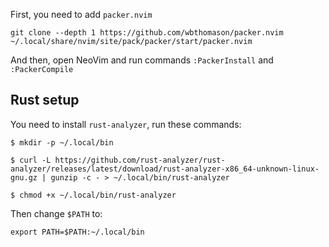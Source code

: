 First, you need to add `packer.nvim`

```
git clone --depth 1 https://github.com/wbthomason/packer.nvim ~/.local/share/nvim/site/pack/packer/start/packer.nvim
```

And then, open NeoVim and run commands `:PackerInstall` and `:PackerCompile`

## Rust setup

You need to install `rust-analyzer`, run these commands:

```
$ mkdir -p ~/.local/bin

$ curl -L https://github.com/rust-analyzer/rust-analyzer/releases/latest/download/rust-analyzer-x86_64-unknown-linux-gnu.gz | gunzip -c - > ~/.local/bin/rust-analyzer

$ chmod +x ~/.local/bin/rust-analyzer
```

Then change `$PATH` to:

```
export PATH=$PATH:~/.local/bin
```

